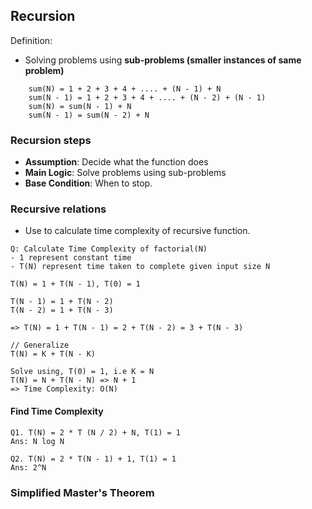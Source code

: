 ## Recursion

Definition: 
- Solving problems using __sub-problems (smaller instances of same problem)__
```
    sum(N) = 1 + 2 + 3 + 4 + .... + (N - 1) + N
    sum(N - 1) = 1 + 2 + 3 + 4 + .... + (N - 2) + (N - 1)
    sum(N) = sum(N - 1) + N
    sum(N - 1) = sum(N - 2) + N
```

### Recursion steps
- **Assumption**: Decide what the function does
- **Main Logic**: Solve problems using sub-problems
- **Base Condition**: When to stop.

### Recursive relations
- Use to calculate time complexity of recursive function.

```
Q: Calculate Time Complexity of factorial(N) 
- 1 represent constant time
- T(N) represent time taken to complete given input size N

T(N) = 1 + T(N - 1), T(0) = 1

T(N - 1) = 1 + T(N - 2)
T(N - 2) = 1 + T(N - 3)

=> T(N) = 1 + T(N - 1) = 2 + T(N - 2) = 3 + T(N - 3)

// Generalize
T(N) = K + T(N - K)

Solve using, T(0) = 1, i.e K = N
T(N) = N + T(N - N) => N + 1
=> Time Complexity: O(N)
```

#### Find Time Complexity
```
Q1. T(N) = 2 * T (N / 2) + N, T(1) = 1
Ans: N log N

Q2. T(N) = 2 * T(N - 1) + 1, T(1) = 1
Ans: 2^N
```
### Simplified Master's Theorem




